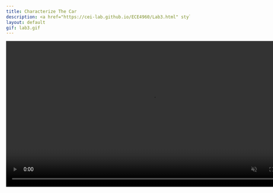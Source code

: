 ```yaml
---
title: Characterize The Car
description: <a href="https://cei-lab.github.io/ECE4960/Lab3.html" style="color:#FFCC00;">Lab 3</a>
layout: default
gif: lab3.gif
---
```


<center><video autoplay loop muted inline width="800"><source src="/ECE4960/assets/videos/simulation.mov"></video></center>
